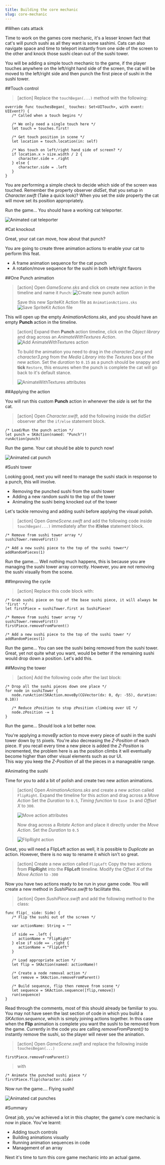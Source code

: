 ```yaml
---
title: Building the core mechanic
slug: core-mechanic
---
```


#When cats attack

Time to work on the games core mechanic, it's a lesser known fact that cat's will punch sushi as all they want is some
sashimi.  Cats can also navigate space and time to teleport instantly from one side of the screen to the other and knock
those sushi clean out of the sushi tower.

You will be adding a simple touch mechanic to the game, if the player touches anywhere on the left/right hand side of the
screen, the cat will be moved to the left/right side and then punch the first piece of sushi in the sushi tower.

##Touch control

> [action]
> Replace the `touchBegan(...)` method with the following:

```
override func touchesBegan(_ touches: Set<UITouch>, with event: UIEvent?) {
   /* Called when a touch begins */
   
   /* We only need a single touch here */
   let touch = touches.first!
     
   /* Get touch position in scene */
   let location = touch.location(in: self)
        
   /* Was touch on left/right hand side of screen? */
   if location.x > size.width / 2 {
      character.side = .right
   } else {
      character.side = .left
   }
}
```

You are performing a simple check to decide which side of the screen was touched.  Remember the property observer *didSet*,
that you setup in *Character.swift* (Take a quick look)? When you set the *side* property the cat will move set its position
appropriately.

Run the game... You should have a working cat teleporter.

![Animated cat teleporter](../Tutorial-Images/animated_cat_teleporter.gif)

#Cat knockout

Great, your cat can move, how about that punch?

You are going to create three animation actions to enable your cat to perform this feat.

- A frame animation sequence for the cat punch
- A rotation/move sequence for the sushi in both left/right flavors

##One Punch animation

> [action]
> Open *GameScene.sks* and click on create new action in the timeline and name it `Punch`:
> ![Create new punch action](../Tutorial-Images/xcode_spritekit_new_action_punch.png)
>
> Save this new SpriteKit Action file as `AnimationActions.sks`
> ![Save SpriteKit Action file](../Tutorial-Images/xcode_spritekit_action_file_save.png)
>

This will open up the empty *AnimationActions.sks*, and you should have an empty **Punch** action in the timeline.

> [action]
> Expand then **Punch** action timeline, click on the *Object library* and drag across an *AnimateWithTextures Action*.
> ![Add AnimateWithTextures action](../Tutorial-Images/xcode_spritekit_add_animatewithtextures_action.png)
>
> To build the animation you need to drag in the *character2.png* and *character3.png* from the *Media Library* into the
> *Textures* box of the new action.
> Set the *duration* to `0.15` as a punch should be snappy and **tick** `Restore`, this ensures when the punch is complete
> the cat will go back to it's default stance.
>
> ![AnimateWithTextures attributes](../Tutorial-Images/xcode_spritekit_animatewithtextures_attributes.png)
>

##Applying the action

You will run this custom **Punch** action in whenever the *side* is set for the cat.

> [action]
> Open *Character.swift*, add the following inside the *didSet* observer after the `if/else` statement block.

```
/* Load/Run the punch action */
let punch = SKAction(named: "Punch")!
runAction(punch)
```

Run the game. Your cat should be able to punch now!

![Animated cat punch](../Tutorial-Images/animated_cat_punch.gif)

#Sushi tower

Looking good, next you will need to manage the sushi stack in response to a punch, this will involve.

- Removing the punched sushi from the sushi tower
- Adding a new random sushi to the top of the tower
- Animating the sushi being knocked out of the tower

Let's tackle removing and adding sushi before applying the visual polish.

> [action]
> Open *GameScene.swift* and add the following code inside `touchBegan(...)` immediately after the **if/else** statement
> block.

```
/* Remove from sushi tower array */
sushiTower.removeFirst()

/* Add a new sushi piece to the top of the sushi tower*/
addRandomPieces(1)
```

Run the game.... Well nothing much happens, this is because you are managing the sushi tower array correctly.  However, you
are not removing the sushi visually from the scene.  

##Improving the cycle

> [action]
> Replace this code block with:

```
/* Grab sushi piece on top of the base sushi piece, it will always be 'first' */
let firstPiece = sushiTower.first as SushiPiece!

/* Remove from sushi tower array */
sushiTower.removeFirst()
firstPiece.removeFromParent()

/* Add a new sushi piece to the top of the sushi tower */
addRandomPieces(1)
```

Run the game... You can see the sushi being removed from the sushi tower.  Great, yet not quite what you want, would be
better if the remaining sushi would drop down a position. Let's add this.

##Moving the tower

> [action]
> Add the following code after the last block:

```
/* Drop all the sushi pieces down one place */
for node in sushiTower {
   node.runAction(SKAction.moveBy(CGVector(dx: 0, dy: -55), duration: 0.10))
   
   /* Reduce zPosition to stop zPosition climbing over UI */
   node.zPosition -= 1
}
```

Run the game... Should look a lot better now.

You're applying a *moveBy* action to move every piece of sushi in the sushi tower down by `55` pixels. You're also
decreasing the *Z-Position* of each piece.  If you recall every time a new piece is added the *Z-Position* is incremented,
the problem here is as the position climbs it will eventually become higher than other visual elements such as our UI.  
This way you keep the *Z-Position* of all the pieces in a manageable range.

#Animating the sushi

Time for you to add a bit of polish and create two new action animations.

> [action]
> Open *AnimationActions.sks* and create a new action called `FlipRight`.
> Expand the timeline for this action and drag across a *Move Action*
> Set the *Duration* to `0.5`, *Timing function* to `Ease In` and *Offset X* to `300`.
>
> ![Move action attributes](../Tutorial-Images/xcode_spritekit_move_attributes.png)
>
> Now drag across a *Rotate Action* and place it directly under the *Move Action*.
> Set the *Duration* to `0.5`
>
> ![FlipRight action](../Tutorial-Images/xcode_spritekit_action_flipright.png)

Great, you will need a FlipLeft action as well, it is possible to *Duplicate* an action.  However, there is no way to 
rename it which isn't so great.

> [action]
> Create a new action called `FlipLeft`
> Copy the two actions from **FlipRight** into the **FlipLeft** timeline.
> Modify the *Offset X* of the *Move Action* to `-300`

Now you have two actions ready to be run in your game code. You will create a new method in *SushiPiece.swift* to 
facilitate this.

> [action]
> Open *SushiPiece.swift* and add the following method to the class:

```
func flip(_ side: Side) {
   /* Flip the sushi out of the screen */
   
   var actionName: String = ""
   
   if side == .left {
      actionName = "FlipRight"
   } else if side == .right {
      actionName = "FlipLeft"
   }
    
   /* Load appropriate action */
   let flip = SKAction(named: actionName)!
    
   /* Create a node removal action */
   let remove = SKAction.removeFromParent()
   
   /* Build sequence, flip then remove from scene */
   let sequence = SKAction.sequence([flip,remove])
   run(sequence)
}
```

Read through the comments, most of this should already be familiar to you.  You may not have seen the last section of code
in which you build a *SKAction.sequence*, which is simply joining actions together.  In this case when the **Flip**
animation is complete you want the sushi to be removed from the game.  Currently in the code you are calling
*removeFromParent()* to instantly remove the sushi, so the player will never see the anination.

> [action]
> Open *GameScene.swift* and replace the following inside `touchesBegan(...)`

```
firstPiece.removeFromParent()
```

> with

```
/* Animate the punched sushi piece */
firstPiece.flip(character.side)
```

Now run the game.... Flying sushi!

![Animated cat punches](../Tutorial-Images/animated_cat_punches.gif)

#Summary

Great job, you've achieved a lot in this chapter, the game's core mechanic is now in place.  You've learnt:

- Adding touch controls
- Building animations visually
- Running animation sequences in code
- Management of an array

Next it's time to turn this core game mechanic into an actual game.
